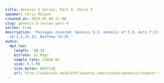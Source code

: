 ```yaml
---
title: Genesis 5 Series, Part 4, Verse 3
speaker: Chris McCann
created_at: 2016-05-09 21:00
slug: genesis-5-series-part-4
series: true
description: 'Passages covered: Genesis 5:3, Genesis 47:7-9, Acts 7:11, 2 Chronicles
  24:1,2,15-22, Matthew 23:35.'
audio:
  mp3_low:
    length: '28:31'
    bitrate: 32 Kbps
    sample_rate: 22050 Hz
    size: 6.5 MB
    size_bytes: 6847116
    url: http://audiocdn.ebiblefellowship.com/studies/genesis/chapter-5/2016.05.09_McCann_-_Genesis_5_Series_Part_4.mp3
---
```

